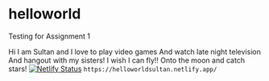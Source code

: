 # helloworld
Testing for Assignment 1


Hi 
I am Sultan and I love to play video games 
And watch late night television
And hangout with my sisters!
I wish I can fly!! Onto the moon and catch stars!
[![Netlify Status](https://api.netlify.com/api/v1/badges/1841f943-2606-488f-94cc-60b7ea769b22/deploy-status)](https://app.netlify.com/sites/helloworldsultan/deploys)
`https://helloworldsultan.netlify.app/`
